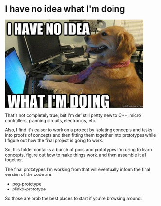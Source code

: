 # I have no idea what I'm doing

![](readme_attachments/noidea.png)

That's not completely true, but I'm def still pretty new to C++, micro controllers, planning circuits, electronics, etc.

Also, I find it's eaiser to work on a project by isolating concepts and tasks into proofs of concepts and then fitting them together into prototypes while I figure out how the final project is going to work.

So, this folder contains a bunch of pocs and prototypes I'm using to learn concepts, figure out how to make things work, and then assemble it all together.

The final prototypes I'm working from that will eventually inform the final version of the code are:

-   peg-prototype
-   plinko-prototype

So those are prob the best places to start if you're browsing around.
